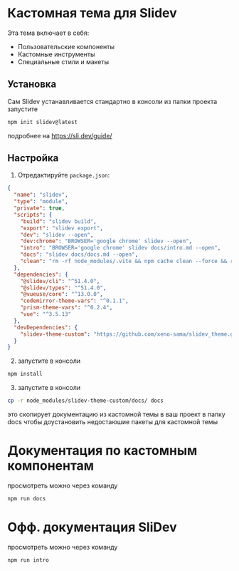 # Кастомная тема для Slidev

Эта тема включает в себя:
- Пользовательские компоненты
- Кастомные инструменты
- Специальные стили и макеты

## Установка

Сам Slidev yстанавливается стандартно
в консоли из папки проекта запустите
```bash
npm init slidev@latest
```
подробнее на https://sli.dev/guide/

## Настройка

1) Отредактируйте `package.json`:
```json
{
  "name": "slidev",
  "type": "module",
  "private": true,
  "scripts": {
    "build": "slidev build",
    "export": "slidev export",
    "dev": "slidev --open",
    "dev:chrome": "BROWSER='google chrome' slidev --open",
    "intro": "BROWSER='google chrome' slidev docs/intro.md --open", 
    "docs": "slidev docs/docs.md --open",
    "clean": "rm -rf node_modules/.vite && npm cache clean --force && rm -rf node_modules && rm -rf package-lock.json"
  },
  "dependencies": {
    "@slidev/cli": "^51.4.0",
    "@slidev/types": "^51.4.0",
    "@vueuse/core": "^13.0.0",
    "codemirror-theme-vars": "^0.1.1",
    "prism-theme-vars": "^0.2.4",
    "vue": "^3.5.13"
  },
  "devDependencies": {
    "slidev-theme-custom": "https://github.com/xeno-sama/slidev_theme.git"
  }
}
```

2) запустите в консоли
```bash
npm install 
```

3) запустите в консоли
```bash
cp -r node_modules/slidev-theme-custom/docs/ docs
```
это скопирует документацию из кастомной темы в ваш проект в папку docs
чтобы доустановить недостаюшие пакеты для кастомной темы 

# Документация по кастомным компонентам
просмотреть можно через команду
```bash
npm run docs
```

# Офф. документация SliDev
просмотреть можно через команду
```bash
npm run intro
```


